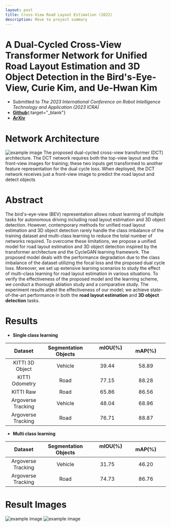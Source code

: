 ```yaml
---
layout: post
title: Cross-View Road Layout Estimation (2022)
description: Move to project summary
---
```


A Dual-Cycled Cross-View Transformer Network for Unified Road Layout Estimation and 3D Object Detection in the Bird's-Eye-View, Curie Kim, and Ue-Hwan Kim
============
* Submitted to *The 2023 International Conference on Robot Intelligence Technology and Application (2023 ICRA)*
* [**Github**](https://github.com/AutoCompSysLab/DCTNet){:target="_blank"}
* [**ArXiv**](https://arxiv.org/abs/2209.08844)

Network Architecture
============
![example image](https://user-images.githubusercontent.com/17980462/191461740-47ae6379-439a-4af3-bed9-ff60cc678b8d.png )
The proposed dual-cycled cross-view transformer (DCT) architecture. The DCT network requires both the top-view layout and the front-view
images for training; these two inputs get transformed to another feature representation for the dual cycle loss. When deployed, the DCT network receives just a front-view image to predict the road layout and detect objects


Abstract
============
The bird's-eye-view (BEV) representation allows robust learning of multiple tasks for autonomous driving including road layout estimation and 3D object detection. However, contemporary methods for unified road layout estimation and 3D object detection rarely handle the class imbalance of the training dataset and multi-class learning to reduce the total number of networks required. To overcome these limitations, we propose a unified model for road layout estimation and 3D object detection inspired by the transformer architecture and the CycleGAN learning framework. The proposed model deals with the performance degradation due to the class imbalance of the dataset utilizing the focal loss and the proposed dual cycle loss. Moreover, we set up extensive learning scenarios to study the effect of multi-class learning for road layout estimation in various situations. To verify the effectiveness of the proposed model and the learning scheme, we conduct a thorough ablation study and a comparative study. The experiment results attest the effectiveness of our model; we achieve state-of-the-art performance in both the **road layout estimation** and **3D object detection** tasks.



Results
============

* **Single class learning**

| Dataset           |Segmentation Objects   | &nbsp;&nbsp;&nbsp;&nbsp;&nbsp;mIOU(%) &nbsp;&nbsp;&nbsp;&nbsp;&nbsp;| &nbsp;&nbsp;&nbsp;&nbsp;&nbsp;mAP(%)&nbsp;&nbsp;&nbsp;&nbsp;&nbsp;|                                                                                                 
| :----------------: |:---------------------: | :-------:| :-----:|                                                                                                           
| KITTI 3D Object   | Vehicle               |  39.44  | 58.89 | 
| KITTI Odometry    | Road                  |  77.15  | 88.28 | 
| KITTI Raw         | Road                  |  65.86  | 86.56 | 
| Argoverse Tracking| Vehicle               |  48.04  | 68.96 |
| Argoverse Tracking| Road                  |  76.71  | 88.87 | 

* **Multi class learning**

| Dataset           |Segmentation Objects   | &nbsp;&nbsp;&nbsp;&nbsp;&nbsp;mIOU(%) &nbsp;&nbsp;&nbsp;&nbsp;&nbsp;| &nbsp;&nbsp;&nbsp;&nbsp;&nbsp;mAP(%)&nbsp;&nbsp;&nbsp;&nbsp;&nbsp;|                                                                                                 
| :--------:           | :-----:     | :----:   | :----: | 
| Argoverse Tracking | Vehicle    |  31.75  | 46.20 |
| Argoverse Tracking | Road    |  74.73  | 86.76  |  





Result Images
============


![example image](https://user-images.githubusercontent.com/17980462/191462025-9de54e5d-dc55-4bda-ac81-b8c788a6be95.png "An exemplary image")
![example image](https://user-images.githubusercontent.com/17980462/191462014-22d4f561-7ded-4cdf-9e5d-db7cdbb0aa48.png "An exemplary image")
